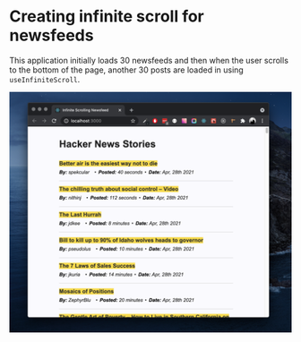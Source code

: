 # Creating infinite scroll for newsfeeds

This application initially loads 30 newsfeeds and then when the user scrolls to the bottom of the page, another 30 posts are loaded in using `useInfiniteScroll`.

![Preview](preview.png?raw=true)
